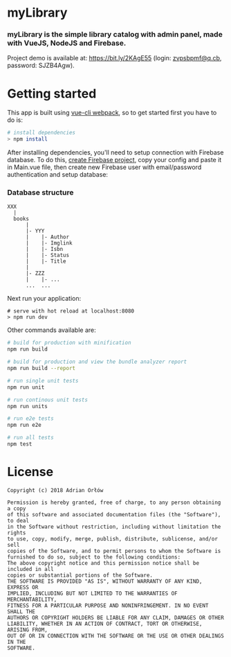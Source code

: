 # myLibrary

### myLibrary is the simple library catalog with admin panel, made with VueJS, NodeJS and Firebase.

Project demo is available at: https://bit.ly/2KAgE55 (login: zvpsbpmf@q.cb, password: SJZB4Agw).

# Getting started

This app is built using [vue-cli webpack](https://github.com/vuejs-templates/webpack), so to get started first you have to do is:
``` bash
# install dependencies
> npm install
```
After installing dependencies, you'll need to setup connection with Firebase database. To do this, [create Firebase project](https://console.firebase.google.com/), copy your config and paste it in Main.vue file, then create new Firebase user with email/password authentication and setup database:
### Database structure
```
XXX
  |
  books
      |
      |- YYY
      |    |- Author
      |    |- Imglink
      |    |- Isbn
      |    |- Status
      |    |- Title
      |
      |- ZZZ
      |    |- ...
      ...  ...
```
Next run your application:
```|
# serve with hot reload at localhost:8080
> npm run dev
```

Other commands available are:
``` bash
# build for production with minification
npm run build

# build for production and view the bundle analyzer report
npm run build --report

# run single unit tests
npm run unit

# run continous unit tests
npm run units

# run e2e tests
npm run e2e

# run all tests
npm test
```

# License

```
Copyright (c) 2018 Adrian Orłów

Permission is hereby granted, free of charge, to any person obtaining a copy
of this software and associated documentation files (the "Software"), to deal
in the Software without restriction, including without limitation the rights
to use, copy, modify, merge, publish, distribute, sublicense, and/or sell
copies of the Software, and to permit persons to whom the Software is
furnished to do so, subject to the following conditions:
The above copyright notice and this permission notice shall be included in all
copies or substantial portions of the Software.
THE SOFTWARE IS PROVIDED "AS IS", WITHOUT WARRANTY OF ANY KIND, EXPRESS OR
IMPLIED, INCLUDING BUT NOT LIMITED TO THE WARRANTIES OF MERCHANTABILITY,
FITNESS FOR A PARTICULAR PURPOSE AND NONINFRINGEMENT. IN NO EVENT SHALL THE
AUTHORS OR COPYRIGHT HOLDERS BE LIABLE FOR ANY CLAIM, DAMAGES OR OTHER
LIABILITY, WHETHER IN AN ACTION OF CONTRACT, TORT OR OTHERWISE, ARISING FROM,
OUT OF OR IN CONNECTION WITH THE SOFTWARE OR THE USE OR OTHER DEALINGS IN THE
SOFTWARE.
```
